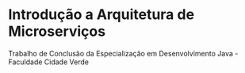 # Introdução a Arquitetura de Microserviços
Trabalho de Conclusão da Especialização em Desenvolvimento Java - Faculdade Cidade Verde

